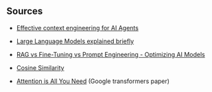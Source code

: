 ## Sources

* [Effective context engineering for AI Agents](https://www.anthropic.com/engineering/effective-context-engineering-for-ai-agents)

* [Large Language Models explained briefly](https://www.youtube.com/watch?v=LPZh9BOjkQs)

* [RAG vs Fine-Tuning vs Prompt Engineering - Optimizing AI Models](https://www.youtube.com/watch?v=zYGDpG-pTho&t=460s&pp=ygUGcmFnIGFp)

* [Cosine Similarity](https://www.youtube.com/watch?v=e9U0QAFbfLI)
  
* [Attention is All You Need](https://proceedings.neurips.cc/paper_files/paper/2017/file/3f5ee243547dee91fbd053c1c4a845aa-Paper.pdf) (Google transformers paper)